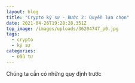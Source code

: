 ```yaml
---
layout: blog
title: "Crypto ký sự - Bước 2: Quyền lựa chọn"
date: 2021-04-26T19:28:28.351Z
top_image: /images/uploads/36204747_p0.jpg
tags:
  - crypto
  - ký sự
categories:
  - Đầu tư
---
```

Chúng ta cần có những quy định trước